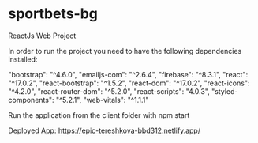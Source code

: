 # sportbets-bg
ReactJs Web Project

In order to run the project you need to have the following dependencies installed:

"bootstrap": "^4.6.0",
"emailjs-com": "^2.6.4",
"firebase": "^8.3.1",
"react": "^17.0.2",
"react-bootstrap": "^1.5.2",
"react-dom": "^17.0.2",
"react-icons": "^4.2.0",
"react-router-dom": "^5.2.0",
"react-scripts": "4.0.3",
"styled-components": "^5.2.1",
"web-vitals": "^1.1.1"

Run the application from the client folder with npm start

Deployed App: https://epic-tereshkova-bbd312.netlify.app/
